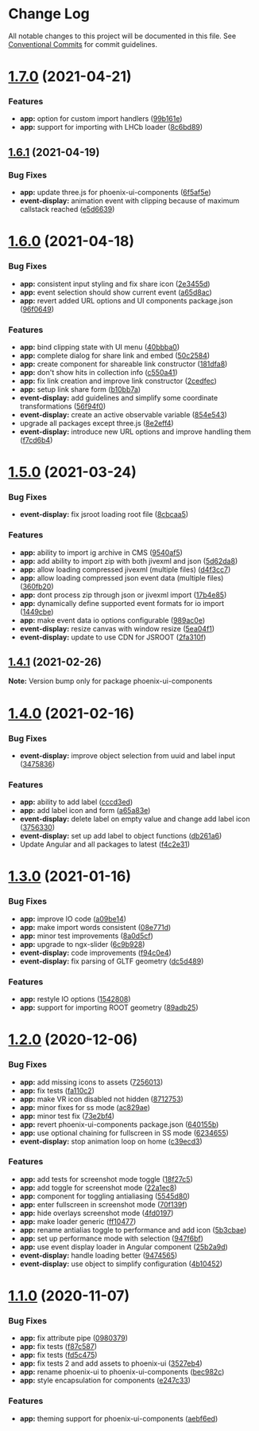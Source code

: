 # Change Log

All notable changes to this project will be documented in this file.
See [Conventional Commits](https://conventionalcommits.org) for commit guidelines.

# [1.7.0](https://github.com/HSF/phoenix/compare/v1.6.1...v1.7.0) (2021-04-21)


### Features

* **app:** option for custom import handlers ([99b161e](https://github.com/HSF/phoenix/commit/99b161e76109fb2b99031a35ac72fbe31596f44b))
* **app:** support for importing with LHCb loader ([8c6bd89](https://github.com/HSF/phoenix/commit/8c6bd89bafcd3f4123365f36f36f49d83f4352d8))





## [1.6.1](https://github.com/HSF/phoenix/compare/v1.6.0...v1.6.1) (2021-04-19)


### Bug Fixes

* **app:** update three.js for phoenix-ui-components ([6f5af5e](https://github.com/HSF/phoenix/commit/6f5af5edd5450d7143bd94de00c2186bd3b8d87e))
* **event-display:** animation event with clipping because of maximum callstack reached ([e5d6639](https://github.com/HSF/phoenix/commit/e5d6639ca5698162160d4d64545916087dd5f066))






# [1.6.0](https://github.com/HSF/phoenix/compare/v1.5.0...v1.6.0) (2021-04-18)


### Bug Fixes

* **app:** consistent input styling and fix share icon ([2e3455d](https://github.com/HSF/phoenix/commit/2e3455dd58c2c6f6bd0018651073a52f46716de4))
* **app:** event selection should show current event ([a65d8ac](https://github.com/HSF/phoenix/commit/a65d8ac2feebf140181f20a81098b6174212ae32))
* **app:** revert added URL options and UI components package.json ([96f0649](https://github.com/HSF/phoenix/commit/96f06498b58a87e2fa035e94bb76b05f13aaaa75))


### Features

* **app:** bind clipping state with UI menu ([40bbba0](https://github.com/HSF/phoenix/commit/40bbba07311d6c23b59d5d5409d190c2721bc395))
* **app:** complete dialog for share link and embed ([50c2584](https://github.com/HSF/phoenix/commit/50c2584107d132e8f7161c28ce4d88479e30c4ed))
* **app:** create component for shareable link constructor ([181dfa8](https://github.com/HSF/phoenix/commit/181dfa8b0d05888f89a27f4640466f9b57c06568))
* **app:** don't show hits in collection info ([c550a41](https://github.com/HSF/phoenix/commit/c550a41860c97a223527ecc2da4e66fb644a0844))
* **app:** fix link creation and improve link constructor ([2cedfec](https://github.com/HSF/phoenix/commit/2cedfeceb99b2d105bd603b8290b15fcfe5cdf0e))
* **app:** setup link share form ([b10bb7a](https://github.com/HSF/phoenix/commit/b10bb7aa14e373191bea6508d723c79c42c3f2b3))
* **event-display:** add guidelines and simplify some coordinate transformations ([56f94f0](https://github.com/HSF/phoenix/commit/56f94f043b5bdf5e521c05e0bc058186c78270ad))
* **event-display:** create an active observable variable ([854e543](https://github.com/HSF/phoenix/commit/854e5439a1ebeba80940989a716338f1542984db))
* upgrade all packages except three.js ([8e2eff4](https://github.com/HSF/phoenix/commit/8e2eff4b58e02f19cefd3e02e7edf92a81474783))
* **event-display:** introduce new URL options and improve handling them ([f7cd6b4](https://github.com/HSF/phoenix/commit/f7cd6b4b6059db82900bc9a0245d8365a5917e8b))






# [1.5.0](https://github.com/HSF/phoenix/compare/v1.4.1...v1.5.0) (2021-03-24)


### Bug Fixes

* **event-display:** fix jsroot loading root file ([8cbcaa5](https://github.com/HSF/phoenix/commit/8cbcaa5d2e4ba89940d65d217e302e7500305641))


### Features

* **app:** ability to import ig archive in CMS ([9540af5](https://github.com/HSF/phoenix/commit/9540af5d08ab2867e6ef0496a1bd1e3215e91af7))
* **app:** add ability to import zip with both jivexml and json ([5d62da8](https://github.com/HSF/phoenix/commit/5d62da8aed3621adfff3f8a712e27ff6978efb22))
* **app:** allow loading compressed jivexml (multiple files) ([d4f3cc7](https://github.com/HSF/phoenix/commit/d4f3cc7a7a5f8e5f2f7e94ce0cc99165debd9952))
* **app:** allow loading compressed json event data (multiple files) ([360fb20](https://github.com/HSF/phoenix/commit/360fb20d75f793131cf22471cf6a2db959f5c1f0))
* **app:** dont process zip through json or jivexml import ([17b4e85](https://github.com/HSF/phoenix/commit/17b4e8587ac7743b9c556c73fa3a48862e9ad4ef))
* **app:** dynamically define supported event formats for io import ([1449cbe](https://github.com/HSF/phoenix/commit/1449cbedec631f4c0d69ad35129c64a949e493e4))
* **app:** make event data io options configurable ([989ac0e](https://github.com/HSF/phoenix/commit/989ac0ec0a50b9130fc01613735eb1f3c4b226e4))
* **event-display:** resize canvas with window resize ([5ea04f1](https://github.com/HSF/phoenix/commit/5ea04f174b5adbe54af0aa4663466c5b6291c0a2))
* **event-display:** update to use CDN for JSROOT ([2fa310f](https://github.com/HSF/phoenix/commit/2fa310fc0171bd19e0ec1b75322eba6b532e5bfe))






## [1.4.1](https://github.com/HSF/phoenix/compare/v1.4.0...v1.4.1) (2021-02-26)

**Note:** Version bump only for package phoenix-ui-components






# [1.4.0](https://github.com/HSF/phoenix/compare/v1.3.0...v1.4.0) (2021-02-16)


### Bug Fixes

* **event-display:** improve object selection from uuid and label input ([3475836](https://github.com/HSF/phoenix/commit/3475836eacca1485f6dddab8dc049bbb605a5e27))


### Features

* **app:** ability to add label ([cccd3ed](https://github.com/HSF/phoenix/commit/cccd3ed22583dd9061e09a1c8cf455ee60db7a22))
* **app:** add label icon and form ([a65a83e](https://github.com/HSF/phoenix/commit/a65a83ece414ae86e5ed66bbb1f97a97a0bd09e7))
* **event-display:** delete label on empty value and change add label icon ([3756330](https://github.com/HSF/phoenix/commit/3756330d06c459662a0e99d447e5984ebea87e27))
* **event-display:** set up add label to object functions ([db261a6](https://github.com/HSF/phoenix/commit/db261a6fe5b770f912bef080f1ceec6374a81d08))
* Update Angular and all packages to latest ([f4c2e31](https://github.com/HSF/phoenix/commit/f4c2e31207e890436a6387e2e34ef31e3d0c48a6))





# [1.3.0](https://github.com/HSF/phoenix/compare/v1.2.0...v1.3.0) (2021-01-16)


### Bug Fixes

* **app:** improve IO code ([a09be14](https://github.com/HSF/phoenix/commit/a09be1491f1357bd3c5925d6f6bba7d101dd6e94))
* **app:** make import words consistent ([08e771d](https://github.com/HSF/phoenix/commit/08e771d4bb76873ed6931f8aee485925c7f34889))
* **app:** minor test improvements ([8a0d5cf](https://github.com/HSF/phoenix/commit/8a0d5cf26ad06302ae7d6879863aad8dcd17e0ba))
* **app:** upgrade to ngx-slider ([6c9b928](https://github.com/HSF/phoenix/commit/6c9b9282fbb1832105dbbd1b54255b9f542ce859))
* **event-display:** code improvements ([f94c0e4](https://github.com/HSF/phoenix/commit/f94c0e40384ee95f22ba1a92938cf124a6d89a31))
* **event-display:** fix parsing of GLTF geometry ([dc5d489](https://github.com/HSF/phoenix/commit/dc5d489fd2b2730b9d235851c09baf86d88325d3))


### Features

* **app:** restyle IO options ([1542808](https://github.com/HSF/phoenix/commit/15428081d748d8e8f548c6d76ef46358d28c82be))
* **app:** support for importing ROOT geometry ([89adb25](https://github.com/HSF/phoenix/commit/89adb258182bf27a22748ddd14a3880de9a89af3))






# [1.2.0](https://github.com/HSF/phoenix/compare/v1.1.0...v1.2.0) (2020-12-06)


### Bug Fixes

* **app:** add missing icons to assets ([7256013](https://github.com/HSF/phoenix/commit/7256013e712f8d3fa62b7cbf54fb7bd42e25d725))
* **app:** fix tests ([fa110c2](https://github.com/HSF/phoenix/commit/fa110c2f839985d2eab9540cd6138c68596d27ff))
* **app:** make VR icon disabled not hidden ([8712753](https://github.com/HSF/phoenix/commit/87127539d62197d6414e76e9bb5a39512c422452))
* **app:** minor fixes for ss mode ([ac829ae](https://github.com/HSF/phoenix/commit/ac829ae1c70c780583d729ef6b871e4bf78a2b33))
* **app:** minor test fix ([73e2bf4](https://github.com/HSF/phoenix/commit/73e2bf437c4f72f962843a97e3a8d3abaaf2ca3a))
* **app:** revert phoenix-ui-components package.json ([640155b](https://github.com/HSF/phoenix/commit/640155b2c0b1164e7b2b5e1f033e61c846fee42d))
* **app:** use optional chaining for fullscreen in SS mode ([6234655](https://github.com/HSF/phoenix/commit/6234655c3a5030088991787e91ddb67d9201bcf8))
* **event-display:** stop animation loop on home ([c39ecd3](https://github.com/HSF/phoenix/commit/c39ecd3d57744e5ad117de6cd0aafc2c81b5c58d))


### Features

* **app:** add tests for screenshot mode toggle ([18f27c5](https://github.com/HSF/phoenix/commit/18f27c59457f1f149879bf300ccc25b57f949a0f))
* **app:** add toggle for screenshot mode ([22a1ec8](https://github.com/HSF/phoenix/commit/22a1ec8903ac80d72f564eca29e49d15cbd411ce))
* **app:** component for toggling antialiasing ([5545d80](https://github.com/HSF/phoenix/commit/5545d80ea67a4d803c8c7839accd76f06b2a2fe8))
* **app:** enter fullscreen in screenshot mode ([70f139f](https://github.com/HSF/phoenix/commit/70f139fd23f5430b95aeb4741ff03b040cd40358))
* **app:** hide overlays screenshot mode ([4fd0197](https://github.com/HSF/phoenix/commit/4fd0197a700240a1b40828b288e6bbb7d1b4d72f))
* **app:** make loader generic ([ff10477](https://github.com/HSF/phoenix/commit/ff10477b40fae8554813b283a644c6aeb421f88a))
* **app:** rename antialias toggle to performance and add icon ([5b3cbae](https://github.com/HSF/phoenix/commit/5b3cbae8171b5f2d0006de5991be0c32f97af4e4))
* **app:** set up performance mode with selection ([947f6bf](https://github.com/HSF/phoenix/commit/947f6bf2f4da25528de3ab3eeb44c579c084d9a6))
* **app:** use event display loader in Angular component ([25b2a9d](https://github.com/HSF/phoenix/commit/25b2a9df57b48b0b372358f5350648e3b1b7e846))
* **event-display:** handle loading better ([9474565](https://github.com/HSF/phoenix/commit/9474565a2bc9b3764cb0970df14ed79a1d943a03))
* **event-display:** use object to simplify configuration ([4b10452](https://github.com/HSF/phoenix/commit/4b10452a80aed8e67ddac5d550cc9fd15383bad3))






# [1.1.0](https://github.com/HSF/phoenix/compare/v1.0.2...v1.1.0) (2020-11-07)


### Bug Fixes

* **app:** fix attribute pipe ([0980379](https://github.com/HSF/phoenix/commit/09803798a1e5bef8a02e004a63a671d666d0a56a))
* **app:** fix tests ([f87c587](https://github.com/HSF/phoenix/commit/f87c5876f5a7a83ef3f0a1cb71ff345b492f4263))
* **app:** fix tests ([fd5c475](https://github.com/HSF/phoenix/commit/fd5c4757c575a7c7a3980bd9a12e010e325fa683))
* **app:** fix tests 2 and add assets to phoenix-ui ([3527eb4](https://github.com/HSF/phoenix/commit/3527eb4dd91f79a016f3557b6b8b976f52d30307))
* **app:** rename phoenix-ui to phoenix-ui-components ([bec982c](https://github.com/HSF/phoenix/commit/bec982c5b2361f8b5be99960d9239d6347a2ab86))
* **app:** style encapsulation for components ([e247c33](https://github.com/HSF/phoenix/commit/e247c3310a7be95c9d5b15492419dc54a6f11a89))


### Features

* **app:** theming support for phoenix-ui-components ([aebf6ed](https://github.com/HSF/phoenix/commit/aebf6ed707d8605ba51ad40fa9085925160e7ce7))
